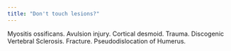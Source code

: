 ```yaml
---
title: "Don't touch lesions?"
---
```

Myositis ossificans. Avulsion injury. Cortical desmoid. Trauma. Discogenic Vertebral Sclerosis. Fracture. Pseudodislocation of Humerus.

